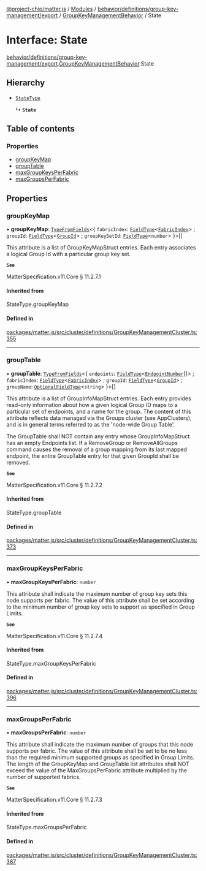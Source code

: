 [@project-chip/matter.js](../README.md) / [Modules](../modules.md) / [behavior/definitions/group-key-management/export](../modules/behavior_definitions_group_key_management_export.md) / [GroupKeyManagementBehavior](../modules/behavior_definitions_group_key_management_export.GroupKeyManagementBehavior.md) / State

# Interface: State

[behavior/definitions/group-key-management/export](../modules/behavior_definitions_group_key_management_export.md).[GroupKeyManagementBehavior](../modules/behavior_definitions_group_key_management_export.GroupKeyManagementBehavior.md).State

## Hierarchy

- [`StateType`](../modules/behavior_definitions_group_key_management_export._internal_.md#statetype)

  ↳ **`State`**

## Table of contents

### Properties

- [groupKeyMap](behavior_definitions_group_key_management_export.GroupKeyManagementBehavior.State.md#groupkeymap)
- [groupTable](behavior_definitions_group_key_management_export.GroupKeyManagementBehavior.State.md#grouptable)
- [maxGroupKeysPerFabric](behavior_definitions_group_key_management_export.GroupKeyManagementBehavior.State.md#maxgroupkeysperfabric)
- [maxGroupsPerFabric](behavior_definitions_group_key_management_export.GroupKeyManagementBehavior.State.md#maxgroupsperfabric)

## Properties

### groupKeyMap

• **groupKeyMap**: [`TypeFromFields`](../modules/tlv_export.md#typefromfields)\<\{ `fabricIndex`: [`FieldType`](tlv_export.FieldType.md)\<[`FabricIndex`](../modules/datatype_export.md#fabricindex)\> ; `groupId`: [`FieldType`](tlv_export.FieldType.md)\<[`GroupId`](../modules/datatype_export.md#groupid)\> ; `groupKeySetId`: [`FieldType`](tlv_export.FieldType.md)\<`number`\>  }\>[]

This attribute is a list of GroupKeyMapStruct entries. Each entry associates a logical Group Id with a
particular group key set.

**`See`**

MatterSpecification.v11.Core § 11.2.7.1

#### Inherited from

StateType.groupKeyMap

#### Defined in

[packages/matter.js/src/cluster/definitions/GroupKeyManagementCluster.ts:355](https://github.com/project-chip/matter.js/blob/0c058ae17fdba4c0b89b8b13c309011d51782299/packages/matter.js/src/cluster/definitions/GroupKeyManagementCluster.ts#L355)

___

### groupTable

• **groupTable**: [`TypeFromFields`](../modules/tlv_export.md#typefromfields)\<\{ `endpoints`: [`FieldType`](tlv_export.FieldType.md)\<[`EndpointNumber`](../modules/datatype_export.md#endpointnumber)[]\> ; `fabricIndex`: [`FieldType`](tlv_export.FieldType.md)\<[`FabricIndex`](../modules/datatype_export.md#fabricindex)\> ; `groupId`: [`FieldType`](tlv_export.FieldType.md)\<[`GroupId`](../modules/datatype_export.md#groupid)\> ; `groupName`: [`OptionalFieldType`](tlv_export.OptionalFieldType.md)\<`string`\>  }\>[]

This attribute is a list of GroupInfoMapStruct entries. Each entry provides read-only information about
how a given logical Group ID maps to a particular set of endpoints, and a name for the group. The
content of this attribute reflects data managed via the Groups cluster (see AppClusters), and is in
general terms referred to as the 'node-wide Group Table'.

The GroupTable shall NOT contain any entry whose GroupInfoMapStruct has an empty Endpoints list. If a
RemoveGroup or RemoveAllGroups command causes the removal of a group mapping from its last mapped
endpoint, the entire GroupTable entry for that given GroupId shall be removed.

**`See`**

MatterSpecification.v11.Core § 11.2.7.2

#### Inherited from

StateType.groupTable

#### Defined in

[packages/matter.js/src/cluster/definitions/GroupKeyManagementCluster.ts:373](https://github.com/project-chip/matter.js/blob/0c058ae17fdba4c0b89b8b13c309011d51782299/packages/matter.js/src/cluster/definitions/GroupKeyManagementCluster.ts#L373)

___

### maxGroupKeysPerFabric

• **maxGroupKeysPerFabric**: `number`

This attribute shall indicate the maximum number of group key sets this node supports per fabric. The
value of this attribute shall be set according to the minimum number of group key sets to support as
specified in Group Limits.

**`See`**

MatterSpecification.v11.Core § 11.2.7.4

#### Inherited from

StateType.maxGroupKeysPerFabric

#### Defined in

[packages/matter.js/src/cluster/definitions/GroupKeyManagementCluster.ts:396](https://github.com/project-chip/matter.js/blob/0c058ae17fdba4c0b89b8b13c309011d51782299/packages/matter.js/src/cluster/definitions/GroupKeyManagementCluster.ts#L396)

___

### maxGroupsPerFabric

• **maxGroupsPerFabric**: `number`

This attribute shall indicate the maximum number of groups that this node supports per fabric. The value
of this attribute shall be set to be no less than the required minimum supported groups as specified in
Group Limits. The length of the GroupKeyMap and GroupTable list attributes shall NOT exceed the value of
the MaxGroupsPerFabric attribute multiplied by the number of supported fabrics.

**`See`**

MatterSpecification.v11.Core § 11.2.7.3

#### Inherited from

StateType.maxGroupsPerFabric

#### Defined in

[packages/matter.js/src/cluster/definitions/GroupKeyManagementCluster.ts:387](https://github.com/project-chip/matter.js/blob/0c058ae17fdba4c0b89b8b13c309011d51782299/packages/matter.js/src/cluster/definitions/GroupKeyManagementCluster.ts#L387)
